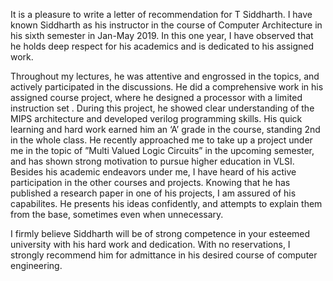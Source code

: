 
It is a pleasure to write a letter of recommendation for T Siddharth. I have known Siddharth as his instructor in the course of Computer Architecture in his sixth semester in Jan-May 2019. In this one year, I have observed that he holds deep respect for his academics and is dedicated to his assigned work.

Throughout my lectures, he was attentive and engrossed in the topics, and actively participated in the discussions. He did a comprehensive work in his assigned course project, where he designed a processor with a limited instruction set . During this project, he showed clear understanding of the MIPS architecture and developed verilog programming skills. His quick learning and hard work earned him an ‘A’ grade in the course, standing 2nd in the whole class. He recently approached me to take up a project under me in the topic of ”Multi Valued Logic Circuits” in the upcoming semester, and has shown strong motivation to pursue higher education in VLSI. Besides his academic endeavors under me, I have heard of his active participation in the other courses and projects. Knowing that he has published a research paper in one of his projects, I am assured of his capabilites. He presents his ideas confidently, and attempts to explain them from the base, sometimes even when unnecessary.

I firmly believe Siddharth will be of strong competence in your esteemed university with his hard work and dedication. With no reservations, I strongly recommend him for admittance in his desired course of computer engineering.
